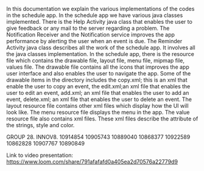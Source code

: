 In this documentation we explain the various implementations of the codes in the schedule app. In the schedule app we have various java classes implemented. There is the Help Activity java class that enables the user to give feedback or any mail to the  server regarding a problem.
The Notification Receiver and the Notification service improves the app
performance by alerting the user when an event is due. The Reminder Activity java class describes all the work of the schedule app. It involves all the java classes implementation.
In the schedule app, there is the resource file which contains the drawable file, layout file, menu file, mipmap file, values file.
The drawable file contains all the icons that improves the app user interface and also enables the user to navigate the app. Some of the drawable items in the directory includes the
copy.xml; this is an xml that enable the user to copy an event, the edit.xml;an xml file that enables the user to edit an event, add.xml; an xml file that enables the user to add an event, delete.xml; an xml file that enables the user to delete an event.
The layout resource file contains other xml files which display how the UI will look like.
The menu resource file displays the menu in the app.
The value resource file also contains xml files. These xml files describe the attribute of the strings, style and color.

GROUP 28. INNOV8.
10914854
10905743
10889040
10868377
10922589
10862828
10907767
10890849


Link to video presentation:  https://www.loom.com/share/791afafafd0a405ea2d70576a22779d9
